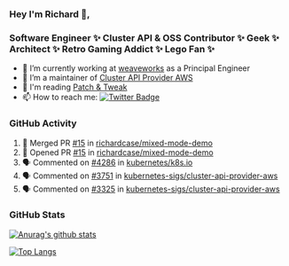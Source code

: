 ### Hey I'm Richard 👋, 

<h3 align="left">Software Engineer ✨ Cluster API & OSS Contributor ✨ Geek ✨ Architect ✨ Retro Gaming Addict ✨ Lego Fan ✨</h3>

- 🔭 I’m currently working at [weaveworks](https://github.com/weaveworks) as a Principal Engineer
- 👯 I’m a maintainer of [Cluster API Provider AWS](https://github.com/kubernetes-sigs/cluster-api-provider-aws)
- 💬 I'm reading [Patch & Tweak](https://bjooks.com/products/patch-tweak-exploring-modular-synthesis)
- 📫 How to reach me: [![Twitter Badge](https://img.shields.io/badge/-@fruit_case-00acee?style=flat&logo=Twitter&logoColor=white)](https://twitter.com/intent/follow?screen_name=fruit_case "Follow on Twitter")

### GitHub Activity 

<!--START_SECTION:activity-->
1. 🎉 Merged PR [#15](https://github.com/richardcase/mixed-mode-demo/pull/15) in [richardcase/mixed-mode-demo](https://github.com/richardcase/mixed-mode-demo)
2. 💪 Opened PR [#15](https://github.com/richardcase/mixed-mode-demo/pull/15) in [richardcase/mixed-mode-demo](https://github.com/richardcase/mixed-mode-demo)
3. 🗣 Commented on [#4286](https://github.com/kubernetes/k8s.io/issues/4286) in [kubernetes/k8s.io](https://github.com/kubernetes/k8s.io)
4. 🗣 Commented on [#3751](https://github.com/kubernetes-sigs/cluster-api-provider-aws/issues/3751) in [kubernetes-sigs/cluster-api-provider-aws](https://github.com/kubernetes-sigs/cluster-api-provider-aws)
5. 🗣 Commented on [#3325](https://github.com/kubernetes-sigs/cluster-api-provider-aws/issues/3325) in [kubernetes-sigs/cluster-api-provider-aws](https://github.com/kubernetes-sigs/cluster-api-provider-aws)
<!--END_SECTION:activity-->

### GitHub Stats

[![Anurag's github stats](https://github-readme-stats.vercel.app/api?username=richardcase&count_private=true&show_icons=true)](https://github.com/anuraghazra/github-readme-stats)

[![Top Langs](https://github-readme-stats.vercel.app/api/top-langs/?username=richardcase&hide=html&layout=compact)](https://github.com/anuraghazra/github-readme-stats)
